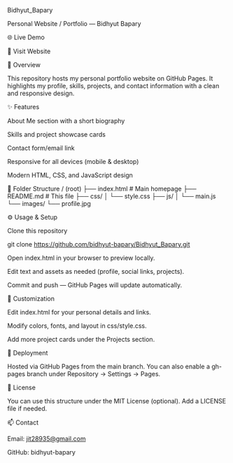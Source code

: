 Bidhyut_Bapary

Personal Website / Portfolio — Bidhyut Bapary

🌐 Live Demo

🔗 Visit Website

📘 Overview

This repository hosts my personal portfolio website on GitHub Pages.
It highlights my profile, skills, projects, and contact information with a clean and responsive design.

✨ Features

About Me section with a short biography

Skills and project showcase cards

Contact form/email link

Responsive for all devices (mobile & desktop)

Modern HTML, CSS, and JavaScript design

📁 Folder Structure
/ (root)
├── index.html        # Main homepage
├── README.md         # This file
├── css/
│   └── style.css
├── js/
│   └── main.js
└── images/
    └── profile.jpg

⚙️ Usage & Setup

Clone this repository

git clone https://github.com/bidhyut-bapary/Bidhyut_Bapary.git


Open index.html in your browser to preview locally.

Edit text and assets as needed (profile, social links, projects).

Commit and push — GitHub Pages will update automatically.

🧩 Customization

Edit index.html for your personal details and links.

Modify colors, fonts, and layout in css/style.css.

Add more project cards under the Projects section.

🚀 Deployment

Hosted via GitHub Pages from the main branch.
You can also enable a gh-pages branch under Repository → Settings → Pages.

📄 License

You can use this structure under the MIT License (optional).
Add a LICENSE file if needed.

📫 Contact

Email: jit28935@gmail.com

GitHub: bidhyut-bapary
